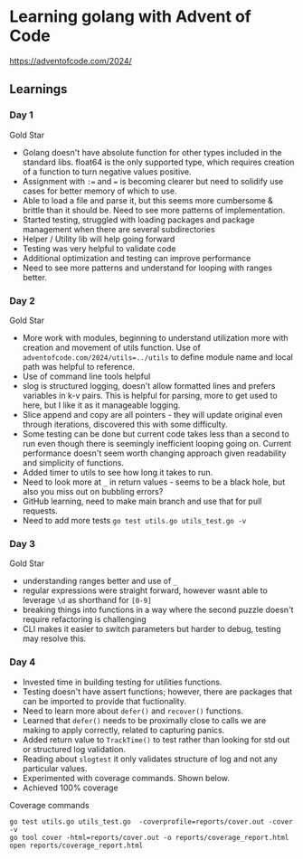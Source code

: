 # Learning golang with Advent of Code

https://adventofcode.com/2024/

## Learnings
### Day 1

Gold Star

* Golang doesn't have absolute function for other types included in the standard libs. float64 is the only supported type, which requires creation of a function to turn negative values positive. 
* Assignment with `:=` and `=` is becoming clearer but need to solidify use cases for better memory of which to use.
* Able to load a file and parse it, but this seems more  cumbersome & brittle than it should be. Need to see more patterns of implementation.
* Started testing, struggled with loading packages and package management when there are several subdirectories
* Helper / Utility lib will help going forward
* Testing was very helpful to validate code
* Additional optimization and testing can improve performance
* Need to see more patterns and understand for looping with ranges better.

### Day 2

Gold Star

* More work with modules, beginning to understand utilization more with creation and movement of utils function. Use of `adventofcode.com/2024/utils=../utils` to define module name and local path was helpful to reference. 
* Use of command line tools helpful
* slog is structured logging, doesn't allow formatted lines and prefers variables in k-v pairs. This is helpful for parsing, more to get used to here, but I like it as it manageable logging. 
* Slice append and copy are all pointers - they will update original even through iterations, discovered this with some difficulty.
* Some testing can be done but current code takes less than a second to run even though there is seemingly inefficient looping going on. Current performance doesn't seem worth changing approach given readability and simplicity of functions.
* Added timer to utils to see how long it takes to run.
* Need to look more at `_` in return values - seems to be a black hole, but also you miss out on bubbling errors?
* GitHub learning, need to make main branch and use that for pull requests.
* Need to add more tests `go test utils.go utils_test.go -v`

### Day 3

Gold Star

* understanding ranges better and use of `_`
* regular expressions were straight forward, however wasnt able to leverage `\d` as shorthand for `[0-9]`
* breaking things into functions in a way where the second puzzle doesn't require refactoring is challenging
* CLI makes it easier to switch parameters but harder to debug, testing may resolve this.

### Day 4 

* Invested time in building testing for utilities functions. 
* Testing doesn't have assert functions; however, there are packages that can be imported to provide that fuctionality.
* Need to learn more about `defer()` and `recover()` functions. 
* Learned that `defer()` needs to be proximally close to calls we are making to apply correctly, related to capturing panics.
* Added return value to `TrackTime()` to test rather than looking for std out or structured log validation.
* Reading about `slogtest` it only validates structure of log and not any particular values.
* Experimented with coverage commands. Shown below.  
* Achieved 100% coverage

Coverage commands
```
go test utils.go utils_test.go  -coverprofile=reports/cover.out -cover -v
go tool cover -html=reports/cover.out -o reports/coverage_report.html
open reports/coverage_report.html
```